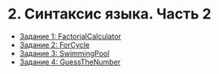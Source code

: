 # 2. Синтаксис языка. Часть 2

* [Задание 1: FactorialCalculator](https://github.com/v-mgrgt/Skillbox/tree/main/syntax-part2/homework_8)
* [Задание 2: ForCycle](https://github.com/v-mgrgt/Skillbox/tree/main/syntax-part2/homework_9)
* [Задание 3: SwimmingPool](https://github.com/v-mgrgt/Skillbox/tree/main/syntax-part2/homework_10)
* [Задание 4: GuessTheNumber](https://github.com/v-mgrgt/Skillbox/tree/main/syntax-part2/homework_11)
